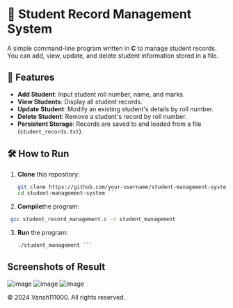 # 📝 Student Record Management System

A simple command-line program written in **C** to manage student records. You can add, view, update, and delete student information stored in a file.

## 🎯 Features

- **Add Student**: Input student roll number, name, and marks.
- **View Students**: Display all student records.
- **Update Student**: Modify an existing student's details by roll number.
- **Delete Student**: Remove a student's record by roll number.
- **Persistent Storage**: Records are saved to and loaded from a file (`student_records.txt`).

## 🛠️ How to Run

1. **Clone** this repository:
   ```bash
   git clone https://github.com/your-username/student-management-system.git
   cd student-management-system ```
2. **Compile**the program:
  ```bash
   gcc student_record_management.c -o student_management
 ```
3. **Run** the program:
    ```bash
    ./student_management ```

## Screenshots of Result
![image](https://github.com/user-attachments/assets/19ef51fb-337a-4e53-ae60-4888a34ba931)
![image](https://github.com/user-attachments/assets/826efb56-40f3-45a1-9241-1a0414a3c973)
![image](https://github.com/user-attachments/assets/52eb41eb-79eb-4e9a-8558-af9ea1990aff)

© 2024 Vansh111000. All rights reserved.

